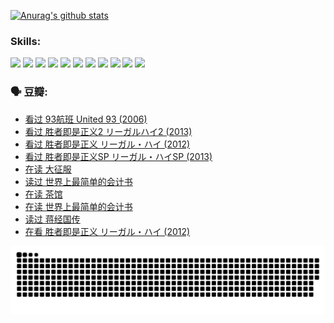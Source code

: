 
[![Anurag's github stats](https://github-readme-stats.vercel.app/api?username=w940853815)](https://github.com/anuraghazra/github-readme-stats)

### Skills:

<code><img height="32" src="https://cdn.jsdelivr.net/npm/simple-icons@v5/icons/python.svg"></code>
<code><img height="32" src="https://cdn.jsdelivr.net/npm/simple-icons@v5/icons/javascript.svg"></code>
<code><img height="32" src="https://cdn.jsdelivr.net/npm/simple-icons@v5/icons/django.svg"></code>
<code><img height="32" src="https://cdn.jsdelivr.net/npm/simple-icons@v5/icons/flask.svg"></code>
<code><img height="32" src="https://cdn.jsdelivr.net/npm/simple-icons@v5/icons/vuetify.svg"></code>
<code><img height="32" src="https://cdn.jsdelivr.net/npm/simple-icons@v5/icons/git.svg"></code>
<code><img height="32" src="https://cdn.jsdelivr.net/npm/simple-icons@v5/icons/docker.svg"></code>
<code><img height="32" src="https://cdn.jsdelivr.net/npm/simple-icons@v5/icons/postgresql.svg"></code>
<code><img height="32" src="https://cdn.jsdelivr.net/npm/simple-icons@v5/icons/elasticsearch.svg"></code>
<code><img height="32" src="https://cdn.jsdelivr.net/npm/simple-icons@v5/icons/macos.svg"></code>
<code><img height="32" src="https://cdn.jsdelivr.net/npm/simple-icons@v5/icons/linux.svg"></code>

### 🗣 豆瓣:

<!-- DOUBAN-ACTIVITIES:START -->
- [看过 93航班 United 93‎ (2006)](https://www.douban.com/people/136069238/status/3904915492/?_i=55782065)
- [看过 胜者即是正义2 リーガルハイ2‎ (2013)](https://www.douban.com/people/136069238/status/3904155690/?_i=55782065)
- [看过 胜者即是正义 リーガル・ハイ‎ (2012)](https://www.douban.com/people/136069238/status/3898506981/?_i=55782065)
- [看过 胜者即是正义SP リーガル・ハイSP‎ (2013)](https://www.douban.com/people/136069238/status/3898503190/?_i=55782065)
- [在读 大征服](https://www.douban.com/people/136069238/status/3898177227/?_i=55782065)
- [读过 世界上最简单的会计书](https://www.douban.com/people/136069238/status/3898176892/?_i=55782065)
- [在读 茶馆](https://www.douban.com/people/136069238/status/3894918531/?_i=55782065)
- [在读 世界上最简单的会计书](https://www.douban.com/people/136069238/status/3893772291/?_i=55782065)
- [读过 蒋经国传](https://www.douban.com/people/136069238/status/3893769582/?_i=55782065)
- [在看 胜者即是正义 リーガル・ハイ‎ (2012)](https://www.douban.com/people/136069238/status/3893552292/?_i=55782065)
<!-- DOUBAN-ACTIVITIES:END -->


![Snake animation](https://raw.githubusercontent.com/w940853815/w940853815/output/github-contribution-grid-snake.svg)

<!--
**w940853815/w940853815** is a ✨ _special_ ✨ repository because its `README.md` (this file) appears on your GitHub profile.

Here are some ideas to get you started:

- 🔭 I’m currently working on ...
- 🌱 I’m currently learning ...
- 👯 I’m looking to collaborate on ...
- 🤔 I’m looking for help with ...
- 💬 Ask me about ...
- 📫 How to reach me: ...
- 😄 Pronouns: ...
- ⚡ Fun fact: ...
-->
